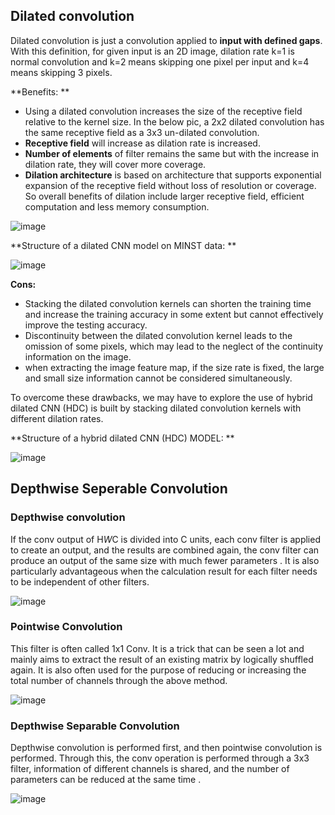 ## Dilated convolution 

Dilated convolution is just a convolution applied to **input with defined gaps**. With this definition, for given input is an 2D image, dilation rate k=1 is normal convolution and k=2 means skipping one pixel per input and k=4 means skipping 3 pixels.

**Benefits: **

- Using a dilated convolution increases the size of the receptive field relative to the kernel size. In the below pic, a 2x2 dilated convolution has the same receptive field as a 3x3 un-dilated convolution.
- **Receptive field**  will increase as dilation rate is increased.
- **Number of elements**  of filter remains the same but with the increase in dilation rate, they will cover more coverage.
- **Dilation architecture**  is based on architecture that supports exponential expansion of the receptive field without loss of resolution or coverage. So overall benefits of dilation include larger receptive field, efficient computation and less memory consumption.

![image](https://user-images.githubusercontent.com/42609155/122134555-73cc1600-ce5c-11eb-9121-5638d195731a.png)

**Structure of a dilated CNN model on MINST data: **

![image](https://user-images.githubusercontent.com/42609155/122134571-7dee1480-ce5c-11eb-8dfe-d873635bce35.png)

**Cons:**

- Stacking the dilated convolution kernels can shorten the training time and increase the training accuracy in some extent but cannot effectively improve the testing accuracy.
- Discontinuity between the dilated convolution kernel leads to the omission of some pixels, which may lead to the neglect of the continuity information on the image.
- when extracting the image feature map, if the size rate is fixed, the large and small size information cannot be considered simultaneously.

To overcome these drawbacks, we may have to explore the use of hybrid dilated CNN (HDC) is built by stacking dilated convolution kernels with different dilation rates.

**Structure of a hybrid dilated CNN (HDC) MODEL: **

![image](https://user-images.githubusercontent.com/42609155/122134599-8f372100-ce5c-11eb-86a4-cde9f76997c5.png)


## Depthwise Seperable Convolution

### Depthwise convolution
If the conv output of H*W*C is divided into C units, each conv filter is applied to create an output, and the results are combined again, the conv filter can produce an output of the same size with much fewer parameters . It is also particularly advantageous when the calculation result for each filter needs to be independent of other filters.

![image](https://user-images.githubusercontent.com/42609155/122624217-c73c9f00-d0bc-11eb-8c25-9161d0f565e2.png)


### Pointwise Convolution

This filter is often called 1x1 Conv. It is a trick that can be seen a lot and mainly aims to extract the result of an existing matrix by logically shuffled again. It is also often used for the purpose of reducing or increasing the total number of channels through the above method.

![image](https://user-images.githubusercontent.com/42609155/122624299-35816180-d0bd-11eb-835e-6e3f875c5130.png)

### Depthwise Separable Convolution

Depthwise convolution is performed first, and then pointwise convolution is performed.
Through this, the conv operation is performed through a 3x3 filter, information of different channels is shared, and the number of parameters can be reduced at the same time .

![image](https://user-images.githubusercontent.com/42609155/122624332-58137a80-d0bd-11eb-9213-5d5af94a5804.png)

